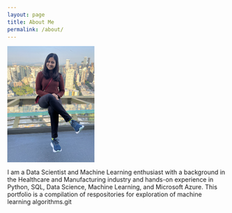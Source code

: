 ```yaml
---
layout: page
title: About Me
permalink: /about/
---
```


[<img align="center" src="/assets/md.jpg" width="200"/>](/assets/md.jpg)

I am a Data Scientist and Machine Learning enthusiast with a background in the Healthcare and Manufacturing industry and hands-on experience in Python, SQL, Data Science, Machine Learning, and Microsoft Azure. This portfolio is a compilation of respositories for exploration of machine learning algorithms.git 